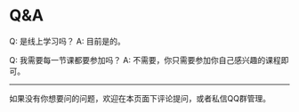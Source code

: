 # Q&A

Q: 是线上学习吗？
A: 目前是的。

Q: 我需要每一节课都要参加吗？
A: 不需要，你只需要参加你自己感兴趣的课程即可。

-----

如果没有你想要问的问题，欢迎在本页面下评论提问，或者私信QQ群管理。